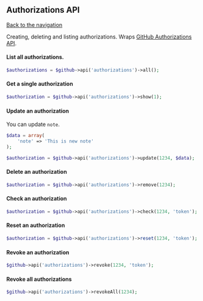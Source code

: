 ## Authorizations API
[Back to the navigation](README.md)

Creating, deleting and listing authorizations. Wraps [GitHub Authorizations API](http://developer.github.com/v3/oauth_authorizations/).

#### List all authorizations.

```php
$authorizations = $github->api('authorizations')->all();
```

#### Get a single authorization

```php
$authorization = $github->api('authorizations')->show(1);
```

#### Update an authorization

You can update ``note``.

```php
$data = array(
    'note' => 'This is new note'
);

$authorization = $github->api('authorizations')->update(1234, $data);
```

#### Delete an authorization

```php
$authorization = $github->api('authorizations')->remove(1234);
```

#### Check an authorization

```php
$authorization = $github->api('authorizations')->check(1234, 'token');
```

#### Reset an authorization

```php
$authorization = $github->api('authorizations')->reset(1234, 'token');
```

#### Revoke an authorization

```php
$github->api('authorizations')->revoke(1234, 'token');
```

#### Revoke all authorizations

```php
$github->api('authorizations')->revokeAll(1234);
```
